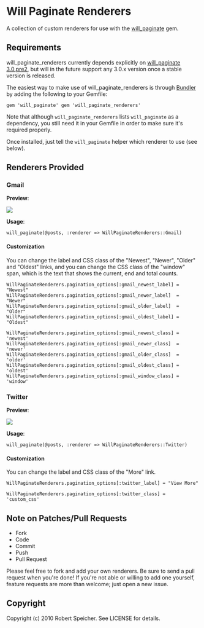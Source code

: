 # Will Paginate Renderers

A collection of custom renderers for use with the
[will_paginate](http://github.com/mislav/will_paginate) gem.

## Requirements

will_paginate_renderers currently depends explicitly on [will_paginate
3.0.pre2](https://rubygems.org/gems/will_paginate/versions/3.0.pre2), but will
in the future support any 3.0.x version once a stable version is released.

The easiest way to make use of will_paginate_renderers is through
[Bundler](http://gembundler.com/) by adding the following to your Gemfile:

    gem 'will_paginate' gem 'will_paginate_renderers'

Note that although `will_paginate_renderers` lists `will_paginate` as a
dependency, you still need it in your Gemfile in order to make sure it's
required properly.

Once installed, just tell the `will_paginate` helper which renderer to use (see
below).

## Renderers Provided

### Gmail

**Preview**:

![](http://img.skitch.com/20101022-kf5u89brk4q66rfiyc2xs4wyug.jpg)

**Usage**:

    will_paginate(@posts, :renderer => WillPaginateRenderers::Gmail)

#### Customization

You can change the label and CSS class of the "Newest", "Newer", "Older" and
"Oldest" links, and you can change the CSS class of the "window" span, which is
the text that shows the current, end and total counts.

    WillPaginateRenderers.pagination_options[:gmail_newest_label] = "Newest"
    WillPaginateRenderers.pagination_options[:gmail_newer_label]  = "Newer"
    WillPaginateRenderers.pagination_options[:gmail_older_label]  = "Older"
    WillPaginateRenderers.pagination_options[:gmail_oldest_label] = "Oldest"

    WillPaginateRenderers.pagination_options[:gmail_newest_class] = 'newest'
    WillPaginateRenderers.pagination_options[:gmail_newer_class]  = 'newer'
    WillPaginateRenderers.pagination_options[:gmail_older_class]  = 'older'
    WillPaginateRenderers.pagination_options[:gmail_oldest_class] = 'oldest'
    WillPaginateRenderers.pagination_options[:gmail_window_class] = 'window'

### Twitter

**Preview**:

![](http://img.skitch.com/20101022-gsii3yq94kex2f2tgwnwuf1k8j.jpg)

**Usage**:

    will_paginate(@posts, :renderer => WillPaginateRenderers::Twitter)

#### Customization

You can change the label and CSS class of the "More" link.

    WillPaginateRenderers.pagination_options[:twitter_label] = "View More"

    WillPaginateRenderers.pagination_options[:twitter_class] = 'custom_css'

## Note on Patches/Pull Requests

* Fork
* Code
* Commit
* Push
* Pull Request

Please feel free to fork and add your own renderers. Be sure to send a pull
request when you're done! If you're not able or willing to add one yourself,
feature requests are more than welcome; just open a new issue.

## Copyright

Copyright (c) 2010 Robert Speicher. See LICENSE for details.
